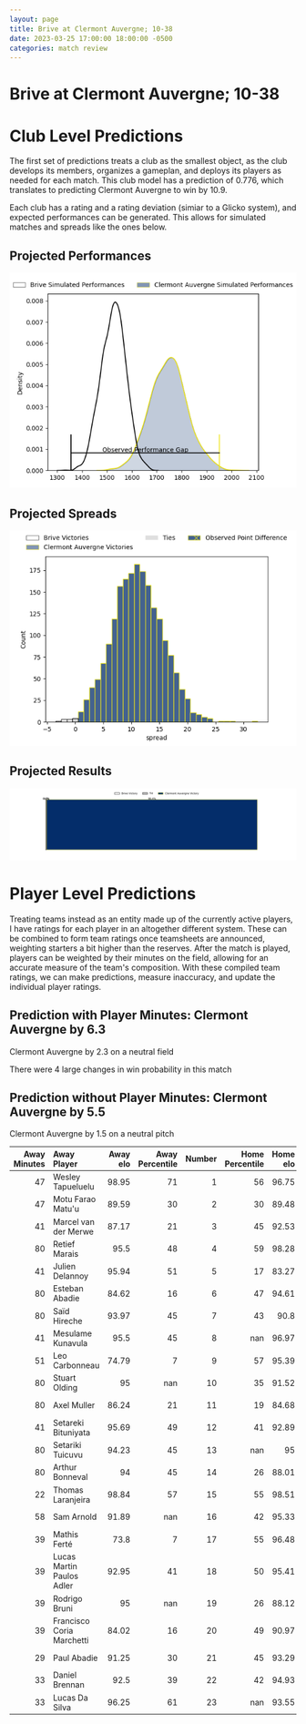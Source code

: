 ```yaml
---  
layout: page  
title: Brive at Clermont Auvergne; 10-38  
date: 2023-03-25 17:00:00 18:00:00 -0500  
categories: match review  
---
```

# Brive at Clermont Auvergne; 10-38

# Club Level Predictions


The first set of predictions treats a club as the smallest object, as the club develops its members, organizes a gameplan, and deploys its players as needed for each match. This club model has a prediction of 0.776, which translates to predicting Clermont Auvergne to win by 10.9.

Each club has a rating and a rating deviation (simiar to a Glicko system), and expected performances can be generated. This allows for simulated matches and spreads like the ones below.
## Projected Performances


![Projected Performances](plots/performances_2023-03-25-ClermontAuvergne-Brive.png)
## Projected Spreads


![Projected Spreads](plots/spreads_2023-03-25-ClermontAuvergne-Brive.png)
## Projected Results


![Projected Results](plots/resultbar_2023-03-25-ClermontAuvergne-Brive.png)
# Player Level Predictions


Treating teams instead as an entity made up of the currently active players, I have ratings for each player in an altogether different system. These can be combined to form team ratings once teamsheets are announced, weighting starters a bit higher than the reserves. After the match is played, players can be weighted by their minutes on the field, allowing for an accurate measure of the team's composition. With these compiled team ratings, we can make predictions, measure inaccuracy, and update the individual player ratings.
## Prediction with Player Minutes: Clermont Auvergne by 6.3


Clermont Auvergne by 2.3 on a neutral field

There were 4 large changes in win probability in this match
## Prediction without Player Minutes: Clermont Auvergne by 5.5


Clermont Auvergne by 1.5 on a neutral pitch



|   Away Minutes | Away Player               |   Away elo |   Away Percentile |   Number |   Home Percentile |   Home elo | Home Player        |   Home Minutes |
|---------------:|:--------------------------|-----------:|------------------:|---------:|------------------:|-----------:|:-------------------|---------------:|
|             47 | Wesley Tapueluelu         |      98.95 |                71 |        1 |                56 |      96.75 | Etienne Falgoux    |             66 |
|             47 | Motu Farao Matu'u         |      89.59 |                30 |        2 |                30 |      89.48 | Étienne Fourcade   |             55 |
|             41 | Marcel van der Merwe      |      87.17 |                21 |        3 |                45 |      92.53 | Cristian Ojovan    |             55 |
|             80 | Retief Marais             |      95.5  |                48 |        4 |                59 |      98.28 | Thibault Lanen     |             80 |
|             41 | Julien Delannoy           |      95.94 |                51 |        5 |                17 |      83.27 | Tomas Lavanini     |             70 |
|             80 | Esteban Abadie            |      84.62 |                16 |        6 |                47 |      94.61 | Arthur Iturria     |             57 |
|             80 | Saïd Hireche              |      93.97 |                45 |        7 |                43 |      90.8  | Fritz Lee          |             80 |
|             41 | Mesulame Kunavula         |      95.5  |                45 |        8 |               nan |      96.97 | Lucas Dessaigne    |             80 |
|             51 | Leo Carbonneau            |      74.79 |                 7 |        9 |                57 |      95.39 | Sebastien Bézy     |             55 |
|             80 | Stuart Olding             |      95    |               nan |       10 |                35 |      91.52 | Anthony Belleau    |             66 |
|             80 | Axel Muller               |      86.24 |                21 |       11 |                19 |      84.68 | Alivereti Raka     |             80 |
|             41 | Setareki Bituniyata       |      95.69 |                49 |       12 |                41 |      92.89 | George Moala       |             80 |
|             80 | Setariki Tuicuvu          |      94.23 |                45 |       13 |               nan |      95    | Julien Heriteau    |             60 |
|             80 | Arthur Bonneval           |      94    |                45 |       14 |                26 |      88.01 | Bautista Delguy    |             80 |
|             22 | Thomas Laranjeira         |      98.84 |                57 |       15 |                55 |      98.51 | Alex Newsome       |             80 |
|             58 | Sam Arnold                |      91.89 |               nan |       16 |                42 |      95.33 | Benjamin Boudou    |             25 |
|             39 | Mathis Ferté              |      73.8  |                 7 |       17 |                55 |      96.48 | Rabah Slimani      |             25 |
|             39 | Lucas Martin Paulos Adler |      92.95 |                41 |       18 |                50 |      95.41 | Baptiste Jauneau   |             25 |
|             39 | Rodrigo Bruni             |      95    |               nan |       19 |                26 |      88.12 | Loïc Godener       |             23 |
|             39 | Francisco Coria Marchetti |      84.02 |                16 |       20 |                49 |      90.97 | Cheikh Tiberghien  |             20 |
|             29 | Paul Abadie               |      91.25 |                30 |       21 |                45 |      93.29 | Jules Plisson      |             14 |
|             33 | Daniel Brennan            |      92.5  |                39 |       22 |                42 |      94.93 | Daniel Bibi Biziwu |             14 |
|             33 | Lucas Da Silva            |      96.25 |                61 |       23 |               nan |      93.55 | Edward Annandale   |             10 |

